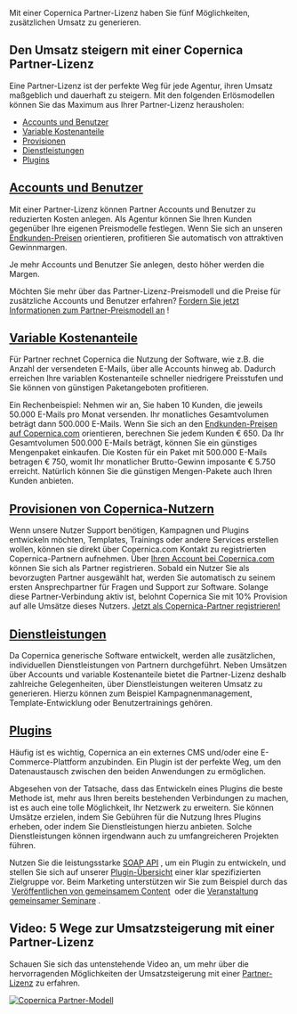 Mit einer Copernica Partner-Lizenz haben Sie fünf Möglichkeiten,
zusätzlichen Umsatz zu generieren.

Den Umsatz steigern mit einer Copernica Partner-Lizenz
------------------------------------------------------

Eine Partner-Lizenz ist der perfekte Weg für jede Agentur, ihren Umsatz
maßgeblich und dauerhaft zu steigern. Mit den folgenden Erlösmodellen
können Sie das Maximum aus Ihrer Partner-Lizenz herausholen:

-   [Accounts und Benutzer](#AccountsUsers)
-   [Variable Kostenanteile](#Variables)
-   [Provisionen](#Commission)
-   [Dienstleistungen](#Services)
-   [Plugins](#Integrations)

[Accounts und Benutzer](<>)
---------------------------

Mit einer Partner-Lizenz können Partner Accounts und Benutzer zu
reduzierten Kosten anlegen. Als Agentur können Sie Ihren Kunden
gegenüber Ihre eigenen Preismodelle festlegen. Wenn Sie sich an unseren
[Endkunden-Preisen](http://www.copernica.com/de/preis "Preisübersicht")
orientieren, profitieren Sie automatisch von attraktiven Gewinnmargen.

Je mehr Accounts und Benutzer Sie anlegen, desto höher werden die
Margen.

Möchten Sie mehr über das Partner-Lizenz-Preismodell und die Preise für
zusätzliche Accounts und Benutzer erfahren? [Fordern Sie jetzt
Informationen zum Partner-Preismodell
an](http://www.copernica.com/de/partners/anfragen-partner-preise/- "Informationen zum Partner-Preismodell anfordern")
!

[Variable Kostenanteile](<>)
----------------------------

Für Partner rechnet Copernica die Nutzung der Software, wie z.B. die
Anzahl der versendeten E-Mails, über alle Accounts hinweg ab. Dadurch
erreichen Ihre variablen Kostenanteile schneller niedrigere Preisstufen
und Sie können von günstigen Paketangeboten profitieren.

Ein Rechenbeispiel: Nehmen wir an, Sie haben 10 Kunden, die jeweils
50.000 E-Mails pro Monat versenden. Ihr monatliches Gesamtvolumen
beträgt dann 500.000 E-Mails. Wenn Sie sich an den [Endkunden-Preisen
auf
Copernica.com](http://www.copernica.com/de/preis "Endkunden-Preisen Copernica")
orientieren, berechnen Sie jedem Kunden € 650. Da Ihr Gesamtvolumen
500.000 E-Mails beträgt, können Sie ein günstiges Mengenpaket einkaufen.
Die Kosten für ein Paket mit 500.000 E-Mails betragen € 750, womit Ihr
monatlicher Brutto-Gewinn imposante € 5.750 erreicht. Natürlich können
Sie die günstigen Mengen-Pakete auch Ihren Kunden anbieten.

[Provisionen von Copernica-Nutzern](<>)
---------------------------------------

Wenn unsere Nutzer Support benötigen, Kampagnen und Plugins entwickeln
möchten, Templates, Trainings oder andere Services erstellen wollen,
können sie direkt über Copernica.com Kontakt zu registrierten
Copernica-Partnern aufnehmen. Über [Ihren Account bei
Copernica.com](https://www.copernica.com/de/accounts "Anmelden") können
Sie sich als Partner registrieren. Sobald ein Nutzer Sie als bevorzugten
Partner ausgewählt hat, werden Sie automatisch zu seinem ersten
Ansprechpartner für Fragen und Support zur Software. Solange diese
Partner-Verbindung aktiv ist, belohnt Copernica Sie mit 10% Provision
auf alle Umsätze dieses Nutzers. [Jetzt als Copernica-Partner
registrieren!](http://www.copernica.com/de/partners/entdecken-sie-unser-partner-programm "Als Copernica-Partner registrieren")

[Dienstleistungen](<>)
----------------------

Da Copernica generische Software entwickelt, werden alle zusätzlichen,
individuellen Dienstleistungen von Partnern durchgeführt. Neben Umsätzen
über Accounts und variable Kostenanteile bietet die Partner-Lizenz
deshalb zahlreiche Gelegenheiten, über Dienstleistungen weiteren Umsatz
zu generieren. Hierzu können zum Beispiel Kampagnenmanagement,
Template-Entwicklung oder Benutzertrainings gehören.

[Plugins](<>)
-------------

Häufig ist es wichtig, Copernica an ein externes CMS und/oder eine
E-Commerce-Plattform anzubinden. Ein Plugin ist der perfekte Weg, um den
Datenaustausch zwischen den beiden Anwendungen zu ermöglichen.

Abgesehen von der Tatsache, dass das Entwickeln eines Plugins die beste
Methode ist, mehr aus Ihren bereits bestehenden Verbindungen zu machen,
ist es auch eine tolle Möglichkeit, Ihr Netzwerk zu erweitern. Sie
können Umsätze erzielen, indem Sie Gebühren für die Nutzung Ihres
Plugins erheben, oder indem Sie Dienstleistungen hierzu anbieten. Solche
Dienstleistungen können irgendwann auch zu umfangreicheren Projekten
führen.

Nutzen Sie die leistungsstarke [SOAP
API](http://www.copernica.com/de/support/soap-api-dokumentation "SOAP API")
, um ein Plugin zu entwickeln, und stellen Sie sich auf unserer
[Plugin-Übersicht](http://www.copernica.com/de/support/integrationen "Plugins")
einer klar spezifizierten Zielgruppe vor. Beim Marketing unterstützen
wir Sie zum Beispiel durch das  [Veröffentlichen von gemeinsamem
Content](http://www.copernica.com/de/partners/holen-sie-das-meiste-aus-ihrer-partner-lizenz "Veröffentlichen von gemeinsamem Content")
 oder die [Veranstaltung gemeinsamer
Seminare](http://www.copernica.com/de/partners/holen-sie-das-meiste-aus-ihrer-partner-lizenz "Veranstaltung gemeinsamer Seminare")
.

Video: 5 Wege zur Umsatzsteigerung mit einer Partner-Lizenz
-----------------------------------------------------------

Schauen Sie sich das untenstehende Video an, um mehr über die
hervorragenden Möglichkeiten der Umsatzsteigerung mit einer
[Partner-Lizenz](http://www.copernica.com/de/copernica-testen/form "Gratis testen")
zu erfahren.

[![Copernica
Partner-Modell](Copernicacom/en-partner-model-video.png)](http://www.youtube.com/watch?v=sMiGq-CKXSc "Video zu unserem Partner-Modell anschauen")
